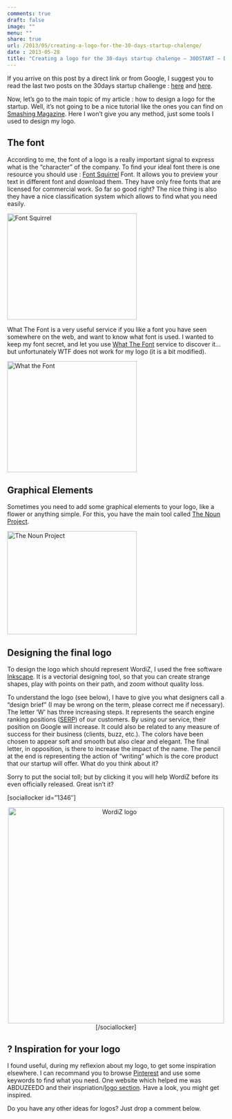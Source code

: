 ```yaml
---
comments: true
draft: false
image: ""
menu: ""
share: true
url: /2013/05/creating-a-logo-for-the-30-days-startup-chalenge/
date : 2013-05-28
title: "Creating a logo for the 30-days startup chalenge – 30DSTART – Day 7"
---
```





If you arrive on this post by a direct link or from Google, I suggest you to read the last two posts on the 30days startup challenge : <a title="30 Days Startup Challenge" href="/2013/05/the-30-days-startup-challenge/" target="_blank">here</a> and <a title="How to find a name for a startup" href="/2013/05/30dstart-day-4-startup-name/" target="_blank">here</a>.

Now, let&#8217;s go to the main topic of my article : how to design a logo for the startup. Well, it&#8217;s not going to be a nice tutorial like the ones you can find on <a title="Smashing Mad - Webdesign" href="http://www.smashingmagazine.com" target="_blank">Smashing Magazine</a>. Here I won&#8217;t give you any method, just some tools I used to design my logo.

## The font

According to me, the font of a logo is a really important signal to express what is the &#8220;character&#8221; of the company. To find your ideal font there is one resource you should use : <a title="Fonts Squirrel" href="http://www.fontsquirrel.com/" target="_blank">Font Squirrel</a> Font. It allows you to preview your text in different font and download them. They have only free fonts that are licensed for commercial work. So far so good right? The nice thing is also they have a nice classification system which allows to find what you need easily.

[<img class="aligncenter size-medium wp-image-1342" alt="Font Squirrel" src="/images/posts/oldwordpress/uploads/2013/05/font_squirrel-300x246.png" width="300" height="246" >][1]

What The Font is a very useful service if you like a font you have seen somewhere on the web, and want to know what font is used. I wanted to keep my font secret, and let you use <a title="What The Font" href="http://www.myfonts.com/WhatTheFont/" target="_blank">What The Font</a> service to discover it&#8230; but unfortunately WTF does not work for my logo (it is a bit modified).

[<img class="aligncenter size-medium wp-image-1343" alt="What the Font" src="/images/posts/oldwordpress/uploads/2013/05/what_the_font-300x257.png" width="300" height="257" >][2]

## Graphical Elements

Sometimes you need to add some graphical elements to your logo, like a flower or anything simple. For this, you have the main tool called <a title="The Noun Project" href="http://thenounproject.com/" target="_blank">The Noun Project</a>.

[<img class="aligncenter size-medium wp-image-1341" alt="The Noun Project" src="/images/posts/oldwordpress/uploads/2013/05/the_noun_project-300x239.png" width="300" height="239" >][3]

## Designing the final logo

To design the logo which should represent WordiZ, I used the free software <a title="Inkscape" href="http://inkscape.org/" target="_blank">Inkscape</a>. It is a vectorial designing tool, so that you can create strange shapes, play with points on their path, and zoom without quality loss.

To understand the logo (see below), I have to give you what designers call a &#8220;design brief&#8221; (I may be wrong on the term, please correct me if necessary). The letter &#8216;W&#8217; has three increasing steps. It represents the search engine ranking positions (<a title="serp" href="http://en.wikipedia.org/wiki/Search_engine_results_page" target="_blank">SERP</a>) of our customers. By using our service, their position on Google will increase. It could also be related to any measure of success for their business (clients, buzz, etc.). The colors have been chosen to appear soft and smooth but also clear and elegant. The final letter, in opposition, is there to increase the impact of the name. The pencil at the end is representing the action of &#8220;writing&#8221; which is the core product that our startup will offer. What do you think about it?

Sorry to put the social toll; but by clicking it you will help WordiZ before its even officially released. Great isn&#8217;t it?

[sociallocker id=&#8221;1346&#8243;]

<p style="text-align: center;">
  <a href="images/posts/oldwordpress/uploads/2013/05/wordiz_logo_600px.png"><img class="aligncenter  wp-image-1344" alt="WordiZ logo" src="/images/posts/oldwordpress/uploads/2013/05/wordiz_logo_600px.png" width="500" ></a>[/sociallocker]
</p>

## ? Inspiration for your logo

I found useful, during my reflexion about my logo, to get some inspiration elsewhere. I can recommand you to browse <a title="Pinterest" href="http://pinterest.com/" target="_blank">Pinterest</a> and use some keywords to find what you need. One website which helped me was ABDUZEEDO and their inspriation/<a title="Abduzeedo" href="http://abduzeedo.com/tags/logo" target="_blank">logo section</a>. Have a look, you might get inspired.

Do you have any other ideas for logos? Just drop a comment below.

 [1]: http://www.fontsquirrel.com/
 [2]: http://www.myfonts.com/WhatTheFont/
 [3]: http://thenounproject.com/